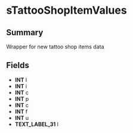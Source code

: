 # sTattooShopItemValues

## Summary
Wrapper for new tattoo shop items data

## Fields
* **INT** l
* **INT** i
* **INT** c
* **INT** p
* **INT** c
* **INT** f
* **INT** u
* **TEXT_LABEL_31** l
